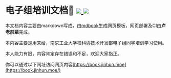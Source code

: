 <h1>
  电子组培训文档👻
  <a href="https://drone.jinhun.moe/MR-Addict/Doc-Share" target="_blank">
    <img src="https://drone.jinhun.moe/api/badges/MR-Addict/Doc-Share/status.svg" />
  </a>
  <img src="https://github.com/MR-Addict/Doc-Share/actions/workflows/docker.yml/badge.svg?branch=main"/>
</h1>

本文档内容主要由markdown写成，由[mdbook](https://rust-lang.github.io/mdBook/)生成网页模板，网页部署及CI由**卢老前辈**完成。

本内容主要是用来给，南京工业大学校科协技术开发部电子组同学培训学习使用。

本人能力有限，内容肯定存在错误和不足，欢迎大家指正。

你可以通过以下网址访问网页内容[https://book.jinhun.moe](https://book.jinhun.moe/)
